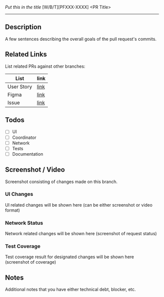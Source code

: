 *Put this in the title*
\[W/B/T]\[PFXXX-XXXX\] \<PR Title\>

***
## Description
A few sentences describing the overall goals of the pull request's commits.

## Related Links
List related PRs against other branches:

List | link
------ | ------
User Story | [link]()
Figma | [link]()
Issue | [link]()

## Todos
- [ ] UI
- [ ] Coordinator
- [ ] Network
- [ ] Tests
- [ ] Documentation

## Screenshot / Video
Screenshot consisting of changes made on this branch.

### UI Changes
UI related changes will be shown here (can be either screenshot or video format)

### Network Status
Network related changes will be shown here (screenshot of request status)

### Test Coverage
Test coverage result for designated changes will be shown here (screenshot of coverage)

## Notes
Additional notes that you have either technical debt, blocker, etc.
